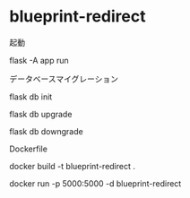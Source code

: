 # blueprint-redirect

起動

flask -A app run


データベースマイグレーション

flask db init

flask db upgrade

flask db downgrade


Dockerfile

docker build -t blueprint-redirect .

docker run -p 5000:5000 -d blueprint-redirect

